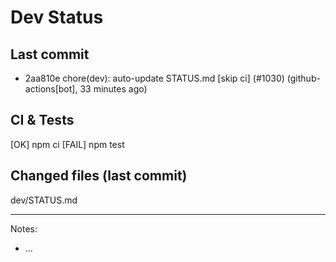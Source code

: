 # Dev Status

## Last commit
- 2aa810e chore(dev): auto-update STATUS.md [skip ci] (#1030) (github-actions[bot], 33 minutes ago)
## CI & Tests
[OK] npm ci
[FAIL] npm test

## Changed files (last commit)
dev/STATUS.md

---
Notes:
- ...
